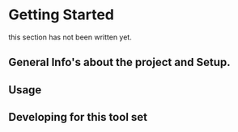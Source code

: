 # Getting Started

this section has not been written yet.

## General Info's about the project and Setup.

## Usage

## Developing for this tool set
